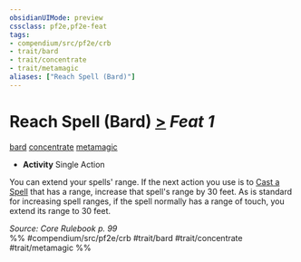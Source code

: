 ```yaml
---
obsidianUIMode: preview
cssclass: pf2e,pf2e-feat
tags:
- compendium/src/pf2e/crb
- trait/bard
- trait/concentrate
- trait/metamagic
aliases: ["Reach Spell (Bard)"]
---
```

# Reach Spell (Bard)  [>](../../rules/core-rulebook/chapter-9-playing-the-game.md#Actions "Single Action") *Feat 1*  
[bard](../../rules/traits/bard.md)  [concentrate](../../rules/traits/concentrate.md)  [metamagic](../../rules/traits/metamagic.md)  

- **Activity** Single Action

You can extend your spells' range. If the next action you use is to [Cast a Spell](../../rules/actions/cast-a-spell.md) that has a range, increase that spell's range by 30 feet. As is standard for increasing spell ranges, if the spell normally has a range of touch, you extend its range to 30 feet.

*Source: Core Rulebook p. 99*  
%% #compendium/src/pf2e/crb #trait/bard #trait/concentrate #trait/metamagic %%